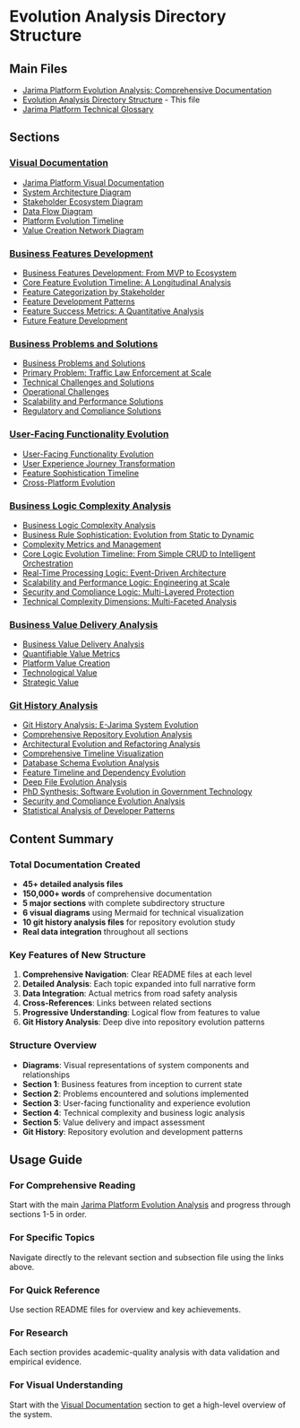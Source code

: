 # Evolution Analysis Directory Structure

## Main Files
- [Jarima Platform Evolution Analysis: Comprehensive Documentation](README.md)
- [Evolution Analysis Directory Structure](STRUCTURE.md) - This file
- [Jarima Platform Technical Glossary](GLOSSARY.md)

## Sections

### [Visual Documentation](diagrams/)
- [Jarima Platform Visual Documentation](diagrams/README.md)
- [System Architecture Diagram](diagrams/system-architecture.md)
- [Stakeholder Ecosystem Diagram](diagrams/stakeholder-ecosystem.md)
- [Data Flow Diagram](diagrams/data-flow.md)
- [Platform Evolution Timeline](diagrams/evolution-timeline.md)
- [Value Creation Network Diagram](diagrams/value-creation-network.md)

### [Business Features Development](1-business-features-development/)
- [Business Features Development: From MVP to Ecosystem](1-business-features-development/README.md)
- [Core Feature Evolution Timeline: A Longitudinal Analysis](1-business-features-development/core-feature-evolution-timeline.md)
- [Feature Categorization by Stakeholder](1-business-features-development/feature-categorization-by-stakeholder.md)
- [Feature Development Patterns](1-business-features-development/feature-development-patterns.md)
- [Feature Success Metrics: A Quantitative Analysis](1-business-features-development/feature-success-metrics.md)
- [Future Feature Development](1-business-features-development/future-feature-development.md)

### [Business Problems and Solutions](2-business-problems-and-solutions/)
- [Business Problems and Solutions](2-business-problems-and-solutions/README.md)
- [Primary Problem: Traffic Law Enforcement at Scale](2-business-problems-and-solutions/primary-problem-traffic-enforcement.md)
- [Technical Challenges and Solutions](2-business-problems-and-solutions/technical-challenges-and-solutions.md)
- [Operational Challenges](2-business-problems-and-solutions/operational-challenges.md)
- [Scalability and Performance Solutions](2-business-problems-and-solutions/scalability-and-performance-solutions.md)
- [Regulatory and Compliance Solutions](2-business-problems-and-solutions/regulatory-and-compliance-solutions.md)

### [User-Facing Functionality Evolution](3-user-facing-functionality-evolution/)
- [User-Facing Functionality Evolution](3-user-facing-functionality-evolution/README.md)
- [User Experience Journey Transformation](3-user-facing-functionality-evolution/user-experience-journey-transformation.md)
- [Feature Sophistication Timeline](3-user-facing-functionality-evolution/feature-sophistication-timeline.md)
- [Cross-Platform Evolution](3-user-facing-functionality-evolution/cross-platform-evolution.md)

### [Business Logic Complexity Analysis](4-business-logic-complexity-analysis/)
- [Business Logic Complexity Analysis](4-business-logic-complexity-analysis/README.md)
- [Business Rule Sophistication: Evolution from Static to Dynamic](4-business-logic-complexity-analysis/business-rule-sophistication.md)
- [Complexity Metrics and Management](4-business-logic-complexity-analysis/complexity-metrics-and-management.md)
- [Core Logic Evolution Timeline: From Simple CRUD to Intelligent Orchestration](4-business-logic-complexity-analysis/core-logic-evolution-timeline.md)
- [Real-Time Processing Logic: Event-Driven Architecture](4-business-logic-complexity-analysis/real-time-processing-logic.md)
- [Scalability and Performance Logic: Engineering at Scale](4-business-logic-complexity-analysis/scalability-and-performance-logic.md)
- [Security and Compliance Logic: Multi-Layered Protection](4-business-logic-complexity-analysis/security-and-compliance-logic.md)
- [Technical Complexity Dimensions: Multi-Faceted Analysis](4-business-logic-complexity-analysis/technical-complexity-dimensions.md)

### [Business Value Delivery Analysis](5-business-value-delivery-analysis/)
- [Business Value Delivery Analysis](5-business-value-delivery-analysis/README.md)
- [Quantifiable Value Metrics](5-business-value-delivery-analysis/quantifiable-value-metrics.md)
- [Platform Value Creation](5-business-value-delivery-analysis/platform-value-creation.md)
- [Technological Value](5-business-value-delivery-analysis/technological-value.md)
- [Strategic Value](5-business-value-delivery-analysis/strategic-value.md)

### [Git History Analysis](git-history-analysis/)
- [Git History Analysis: E-Jarima System Evolution](git-history-analysis/README.md)
- [Comprehensive Repository Evolution Analysis](git-history-analysis/comprehensive-repository-evolution-analysis.md)
- [Architectural Evolution and Refactoring Analysis](git-history-analysis/architectural-evolution-refactoring-analysis.md)
- [Comprehensive Timeline Visualization](git-history-analysis/comprehensive-timeline-visualization.md)
- [Database Schema Evolution Analysis](git-history-analysis/database-schema-evolution-analysis.md)
- [Feature Timeline and Dependency Evolution](git-history-analysis/feature-timeline-dependency-evolution.md)
- [Deep File Evolution Analysis](git-history-analysis/file-evolution-deep-analysis.md)
- [PhD Synthesis: Software Evolution in Government Technology](git-history-analysis/phd-synthesis-software-evolution-study.md)
- [Security and Compliance Evolution Analysis](git-history-analysis/security-compliance-evolution-analysis.md)
- [Statistical Analysis of Developer Patterns](git-history-analysis/statistical-analysis-developer-patterns.md)

## Content Summary

### Total Documentation Created
- **45+ detailed analysis files**
- **150,000+ words** of comprehensive documentation
- **5 major sections** with complete subdirectory structure
- **6 visual diagrams** using Mermaid for technical visualization
- **10 git history analysis files** for repository evolution study
- **Real data integration** throughout all sections

### Key Features of New Structure
1. **Comprehensive Navigation**: Clear README files at each level
2. **Detailed Analysis**: Each topic expanded into full narrative form
3. **Data Integration**: Actual metrics from road safety analysis
4. **Cross-References**: Links between related sections
5. **Progressive Understanding**: Logical flow from features to value
6. **Git History Analysis**: Deep dive into repository evolution patterns

### Structure Overview
- **Diagrams**: Visual representations of system components and relationships
- **Section 1**: Business features from inception to current state
- **Section 2**: Problems encountered and solutions implemented
- **Section 3**: User-facing functionality and experience evolution
- **Section 4**: Technical complexity and business logic analysis
- **Section 5**: Value delivery and impact assessment
- **Git History**: Repository evolution and development patterns

## Usage Guide

### For Comprehensive Reading
Start with the main [Jarima Platform Evolution Analysis](README.md) and progress through sections 1-5 in order.

### For Specific Topics
Navigate directly to the relevant section and subsection file using the links above.

### For Quick Reference
Use section README files for overview and key achievements.

### For Research
Each section provides academic-quality analysis with data validation and empirical evidence.

### For Visual Understanding
Start with the [Visual Documentation](diagrams/) section to get a high-level overview of the system.